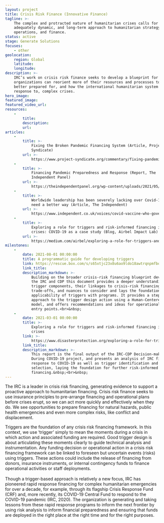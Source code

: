 ```yaml
---
layout: project
title: Crisis Risk Finance (Innovative Finance)
tagline: >-
    The complex and protracted nature of humanitarian crises calls for an
    adequately dynamic, and long-term approach to humanitarian strategy,
    operations, and finance.
status: active
stage: Generate Solutions
focuses:
    - other
geolocation:
    region: Global
    latitude:
    longitude:
description: >-
    IRC’s work on crisis risk finance seeks to develop a blueprint for how
    organizations can reorient more of their resources and processes to be
    better prepared for, and how the international humanitarian system finances
    response to, complex crises.
hero_image:
featured_image:
featured_video_url:
resources:
    -
        title:
        description:
        url:
articles:
    -
        title: >-
            Fixing the Broken Pandemic Financing System (Article, Project
            Syndicate)
        url: >-
            https://www.project-syndicate.org/commentary/fixing-pandemic-financing-system-by-david-miliband-et-al-2021-06
    -
        title: >-
            Financing Pandemic Preparedness and Response (Report, The
            Independent Panel)
        url: >-
            https://theindependentpanel.org/wp-content/uploads/2021/05/Background-Paper-14-Financing-Pandemic-Preparedness-and-Response.pdf
    -
        title: >-
            Worldwide leadership has been severely lacking over Covid-19 - we
            need a better way (Article, The Independent)
        url: >-
            https://www.independent.co.uk/voices/covid-vaccine-who-governments-un-b1853498.html
    -
        title: >-
            Exploring a role for triggers and risk-informed financing in complex
            crises: COVID-19 as a case study (Blog, Airbel Impact Lab)
        url: >-
            https://medium.com/airbel/exploring-a-role-for-triggers-and-risk-informed-financing-in-complex-crises-covid-19-case-study-d1d7ba1876ae
milestones:
    -
        date: 2021-08-01 00:00:00
        title: A programmatic guide for developing triggers
        link: https://rescue.box.com/s/s65xtjc23x8u6ao9ldo18awtrqnpmfbq
        link_title:
        description_markdown: >-
            Building on the broader crisis-risk financing blueprint developed by
            the IRC and CDP this document provides a deeper understanding of
            trigger components, their linkages to crisis-risk financing, the
            trade-offs, and nuances to consider and lays the foundation for
            applicability of triggers with programs. It provides a step-by-step
            approach to the trigger design action using a Human-Centered Design
            model, and offers recommendations and ideas for operationalization
            entry points.<br>&nbsp;
    -
        date: 2021-03-01 00:00:00
        title: >-
            Exploring a role for triggers and risk-informed financing in complex
            crises
        link: >-
            https://www.disasterprotection.org/exploring-a-role-for-triggers-risk-informed-financing
        link_title:
        description_markdown: >-
            This report is the final output of the IRC-CDP Decision-making
            During COVID-19 project, and presents an analysis of IRC financing
            response to COVID-19 as well as trigger identification and
            selection, laying the foundation for further risk-informed
            financing.&nbsp;<br>&nbsp;
---
```

The IRC is a leader in crisis risk financing, generating evidence to support a proactive approach to humanitarian financing. Crisis risk finance seeks to use insurance principles to pre-arrange financing and operational plans before crises erupt, so we can act more quickly and effectively when they do. We see opportunities to prepare financing for natural hazards, public health emergencies and even more complex risks, like conflict and displacement.&nbsp;

Triggers are the foundation of any crisis risk financing framework. In this context, we use ‘trigger’ simply to mean the moments during a crisis in which action and associated funding are required. Good trigger design is about articulating these moments clearly to guide technical analysis and instrumentation. Any funding decision or operational action in a crisis risk financing framework can be linked to foreseen but uncertain events (risks) using triggers. These actions could include the release of financing from donors, insurance instruments, or internal contingency funds to finance operational activities or staff deployments.<br>&nbsp; &nbsp; &nbsp; &nbsp;&nbsp; &nbsp; &nbsp; &nbsp;<br>Though a trigger-based approach is relatively a new focus, IRC has pioneered rapid response financing for complex humanitarian emergencies for over a decade, for example, through its flagship Crisis Response Fund (CRF) and, more recently, its COVID-19 Central Fund to respond to the COVID-19 pandemic (IRC, 2020). The organization is generating and taking lessons from these rapid response programs to inform the next frontier by using risk analysis to inform financial preparedness and ensuring that funds are deployed in the right place at the right time and for the right purposes.&nbsp;
